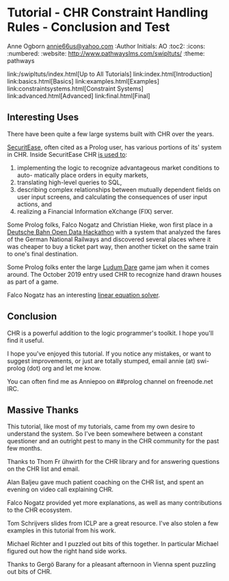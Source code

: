 Tutorial - CHR Constraint Handling Rules - Conclusion and Test
==============================================================
Anne Ogborn <annie66us@yahoo.com>
:Author Initials: AO
:toc2:
:icons:
:numbered:
:website: http://www.pathwayslms.com/swipltuts/
:theme: pathways

link:/swipltuts/index.html[Up to All Tutorials]
link:index.html[Introduction]
link:basics.html[Basics]
link:examples.html[Examples]
link:constraintsystems.html[Constraint Systems]
link:advanced.html[Advanced]
link:final.html[Final]

Interesting Uses
----------------

There have been quite a few large systems built with CHR over the years.

[SecuritEase](https://www.securitease.com/), often cited as a Prolog user, has various portions of its' system in CHR. Inside SecuritEase CHR [is used to](https://dtai.cs.kuleuven.be/projects/CHR/papers/draft_chr_survey.pdf):

1.  implementing the logic to recognize advantageous market conditions to auto-
matically place orders in equity markets,
2.  translating high-level queries to SQL,
3.  describing complex relationships between mutually dependent fields on user
input screens, and calculating the consequences of user input actions, and
4.  realizing a Financial Information eXchange (FIX) server.

Some Prolog folks, Falco Nogatz and Christian Hieke, won first place in a [Deutsche Bahn Open Data Hackathon](http://www1.informatik.uni-wuerzburg.de/en/news/single/news/improving-deutsche-bahn-with-prolog/) with a system that analyzed the fares of the German National Railways and discovered several places where it was cheaper to buy a ticket part way, then another ticket on the same train to one's final destination.

Some Prolog folks enter the large [Ludum Dare](ldjam.com) game jam when it comes around. The October 2019 entry used CHR to recognize hand drawn houses as part of a game.

Falco Nogatz has an interesting [linear equation solver](https://github.com/fnogatz/CHR-Linear-Equation-Solver).


Conclusion
-----------

CHR is a powerful addition to the logic programmer's toolkit. I hope you'll find it useful.

I hope you've enjoyed this tutorial. If you notice any mistakes, or want to suggest improvements, or just are totally stumped, email annie (at) swi-prolog (dot) org and let me know.

You can often find me as Anniepoo on ##prolog channel on freenode.net IRC.

Massive Thanks
--------------

This tutorial, like most of my tutorials, came from my own desire to understand the system.
So I've been somewhere between a constant questioner and an outright pest to many in the CHR
community for the past few months.

Thanks to Thom Fr ̈uhwirth for the CHR library and for answering questions on the CHR list and email.

Alan Baljeu gave much patient coaching on the CHR list, and spent an evening on video call explaining CHR.

Falco Nogatz provided yet more explanations, as well as many contributions to the CHR ecosystem.

Tom Schrijvers slides from ICLP are a great resource. I've also stolen a few examples in this tutorial from his work.

Michael Richter and I puzzled out bits of this together. In particular Michael figured out how the right hand side works.

Thanks to Gergö Barany for a pleasant afternoon in Vienna spent puzzling out bits of CHR.


